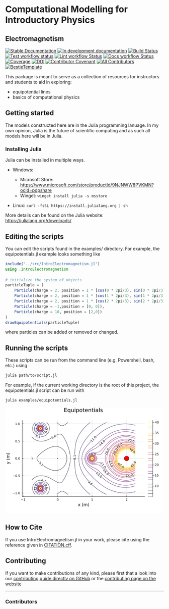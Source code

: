 # Computational Modelling for Introductory Physics

## Electromagnetism

[![Stable Documentation](https://img.shields.io/badge/docs-stable-blue.svg)](https://NonDairyNeutrino.github.io/IntroElectromagnetism.jl/stable)
[![In development documentation](https://img.shields.io/badge/docs-dev-blue.svg)](https://NonDairyNeutrino.github.io/IntroElectromagnetism.jl/dev)
[![Build Status](https://github.com/NonDairyNeutrino/IntroElectromagnetism.jl/workflows/Test/badge.svg)](https://github.com/NonDairyNeutrino/IntroElectromagnetism.jl/actions)
[![Test workflow status](https://github.com/NonDairyNeutrino/IntroElectromagnetism.jl/actions/workflows/Test.yml/badge.svg?branch=main)](https://github.com/NonDairyNeutrino/IntroElectromagnetism.jl/actions/workflows/Test.yml?query=branch%3Amain)
[![Lint workflow Status](https://github.com/NonDairyNeutrino/IntroElectromagnetism.jl/actions/workflows/Lint.yml/badge.svg?branch=main)](https://github.com/NonDairyNeutrino/IntroElectromagnetism.jl/actions/workflows/Lint.yml?query=branch%3Amain)
[![Docs workflow Status](https://github.com/NonDairyNeutrino/IntroElectromagnetism.jl/actions/workflows/Docs.yml/badge.svg?branch=main)](https://github.com/NonDairyNeutrino/IntroElectromagnetism.jl/actions/workflows/Docs.yml?query=branch%3Amain)
[![Coverage](https://codecov.io/gh/NonDairyNeutrino/IntroElectromagnetism.jl/branch/main/graph/badge.svg)](https://codecov.io/gh/NonDairyNeutrino/IntroElectromagnetism.jl)
[![DOI](https://zenodo.org/badge/DOI/FIXME)](https://doi.org/FIXME)
[![Contributor Covenant](https://img.shields.io/badge/Contributor%20Covenant-2.1-4baaaa.svg)](CODE_OF_CONDUCT.md)
[![All Contributors](https://img.shields.io/github/all-contributors/NonDairyNeutrino/IntroElectromagnetism.jl?labelColor=5e1ec7&color=c0ffee&style=flat-square)](#contributors)
[![BestieTemplate](https://img.shields.io/endpoint?url=https://raw.githubusercontent.com/JuliaBesties/BestieTemplate.jl/main/docs/src/assets/badge.json)](https://github.com/JuliaBesties/BestieTemplate.jl)

This package is meant to serve as a collection of resources for instructors and students to aid in exploring:

+ equipotential lines
+ basics of computational physics

## Getting started

The models constructed here are in the Julia programming lanuage.  In my own opinion, Julia is the future of scientific computing and as such all models here will be in Julia.

### Installing Julia

Julia can be installed in multiple ways.

+ Windows:
  + Microsoft Store: https://www.microsoft.com/store/productId/9NJNWW8PVKMN?ocid=pdpshare
  + Winget: `winget install julia -s msstore`

+ Linux: `curl -fsSL https://install.julialang.org | sh`

More details can be found on the Julia website: https://julialang.org/downloads/

## Editing the scripts

You can edit the scripts found in the examples/ directory.  For example, the equipotentials.jl example looks something like

```julia
include("../src/IntroElectromagnetism.jl")
using .IntroElectromagnetism

# initialize the system of objects
particleTuple = (
    Particle(charge = 2, position = 1 * [cos(0 * 2pi/3), sin(0 * 2pi/3)]),
    Particle(charge = 2, position = 1 * [cos(1 * 2pi/3), sin(1 * 2pi/3)]),
    Particle(charge = 2, position = 1 * [cos(2 * 2pi/3), sin(2 * 2pi/3)]),
    Particle(charge = -1,position = [0, 0]),
    Particle(charge = 10, position = [2,0])
)
drawEquipotentials(particleTuple)
```

where particles can be added or removed or changed.

## Running the scripts

These scripts can be run from the command line (e.g. Powershell, bash, etc.) using

```bash
julia path/to/script.jl
```

For example, if the current working directory is the root of this project, the equipotentials.jl script can be run with

```bash
julia examples/equipotentials.jl
```

![Equipotentials for charge configuration above.](equipotentials_triangle.png)

## How to Cite

If you use IntroElectromagnetism.jl in your work, please cite using the reference given in [CITATION.cff](https://github.com/NonDairyNeutrino/IntroElectromagnetism.jl/blob/main/CITATION.cff).

## Contributing

If you want to make contributions of any kind, please first that a look into our [contributing guide directly on GitHub](docs/src/90-contributing.md) or the [contributing page on the website](https://NonDairyNeutrino.github.io/IntroElectromagnetism.jl/dev/90-contributing/)

---

### Contributors

<!-- ALL-CONTRIBUTORS-LIST:START - Do not remove or modify this section -->
<!-- prettier-ignore-start -->
<!-- markdownlint-disable -->

<!-- markdownlint-restore -->
<!-- prettier-ignore-end -->

<!-- ALL-CONTRIBUTORS-LIST:END -->
